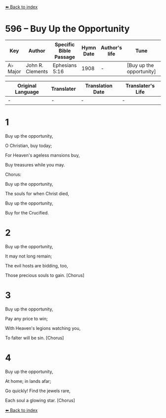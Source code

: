 [⬅️ Back to index](../README.md)

# 596 – Buy Up the Opportunity

Key | Author   | Specific Bible Passage     |Hymn Date |Author's life |Tune |Metrical Pattern   |Composer/Source
-- | --------- | ---------------------------|----------|--------------|-----|-------------------|-------------  
A♭ Major |John R. Clements |Ephesians 5:16 |1908 |- |[Buy up the opportunity] |- |W. S. Weeden

Original Language | Translater | Translation Date   | Translater's Life  
----------------- | --------- | --------------------|-------------     
\- |- |- |-




# 1

Buy up the opportunity,

O Christian, buy today;

For Heaven's ageless mansions buy,

Buy treasures while you may.



Chorus:

Buy up the opportunity,

The souls for when Christ died,

Buy up the opportunity,

Buy for the Crucified.



# 2

Buy up the opportunity,

It may not long remain;

The evil hosts are bidding, too,

Those precious souls to gain.  [Chorus]



# 3

Buy up the opportunity,

Pay any price to win;

With Heaven's legions watching you,

To falter will be sin.  [Chorus]



# 4

Buy up the opportunity,

At home; in lands afar;

Go quickly!  Find the jewels rare,

Each soul a glowing star.  [Chorus]

[⬅️ Back to index](../README.md)
